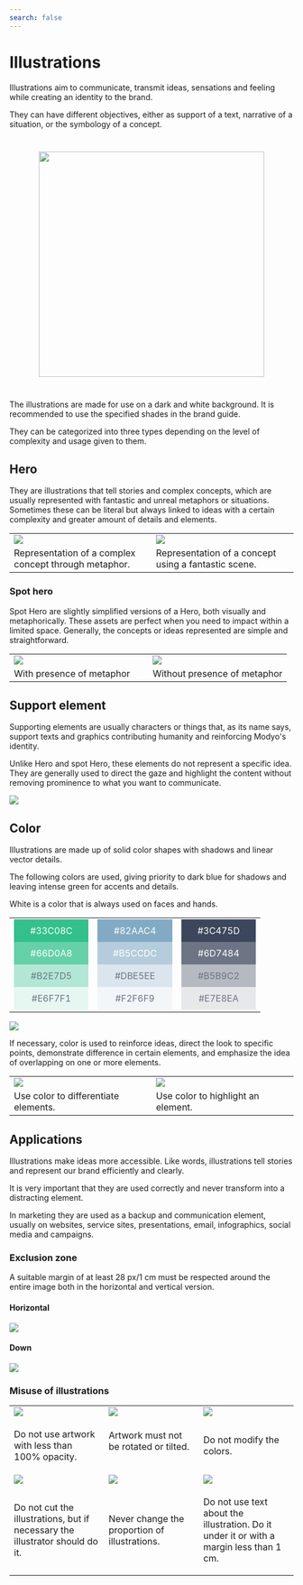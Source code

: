 ```yaml
---
search: false
---
```


# Illustrations

Illustrations aim to communicate, transmit ideas, sensations and feeling while creating an identity to the brand.

They can have different objectives, either as support of a text, narrative of a situation, or the symbology of a concept.

<img src="/assets/img/brand/illustrations.jpg" style="margin: 40px auto; width: 400px; display: block;">

The illustrations are made for use on a dark and white background. It is recommended to use the specified shades
in the brand guide.

They can be categorized into three types depending on the level of complexity and usage given to them.

## Hero

They are illustrations that tell stories and complex concepts, which are usually represented with fantastic and unreal metaphors or situations. Sometimes these can be literal but always linked to ideas with a certain complexity and greater amount of details and elements.

<table>
<tr>
<td style="width: 50%;">
<img src="/assets/img/brand/ruta.jpg">
</td>
<td style="width: 50%;">
<img src="/assets/img/brand/candado.jpg">
</td>
</tr>
<tr>
<td style="width: 50%;">
Representation of a complex concept through metaphor.
</td>
<td style="width: 50%;">
Representation of a concept using a fantastic scene.
</td>
</tr>
</table>

### Spot hero

Spot Hero are slightly simplified versions of a Hero, both visually and metaphorically. These assets are perfect when you need to impact within a limited space. Generally, the concepts or ideas represented are simple and straightforward.

<table>
<tr>
<td style="width: 50%;">
<img src="/assets/img/brand/pago.png">
</td>
<td style="width: 50%;">
<img src="/assets/img/brand/unificado.png">
</td>
</tr>
<tr>
<td style="width: 50%;">
With presence of metaphor
</td>
<td style="width: 50%;">
Without presence of metaphor
</td>
</tr>
</table>

## Support element

Supporting elements are usually characters or things that, as its name says, support texts and graphics contributing humanity and reinforcing Modyo's identity.

Unlike Hero and spot Hero, these elements do not represent a specific idea. They are generally used to direct the gaze and highlight the content without removing prominence to what you want to communicate.

<img src="/assets/img/brand/support_element.png" style="margin-left: 0;">

## Color

Illustrations are made up of solid color shapes with shadows and linear vector details.

The following colors are used, giving priority to dark blue for shadows and leaving intense green for accents and details.

White is a color that is always used on faces and hands.

 <table> 
 <tr> 
 <td style="width: 30%;"> 
 <div style="display: flex;flex-direction: column;"> 
 <span style="background: #33C08C;display: flex;color: white;padding: 10px 20px;justify-content:center;"> #33C08C </span> 
 <span style="background: #66D0A8;display: flex;color: white;padding: 10px 20px;justify-content:center;"> #66D0A8 </span> 
 <span style="background: #B2E7D5;display: flex;color: #6D7484;padding: 10px 20px;justify-content:center;"> #B2E7D5 </span> 
 <span style="background: #E6F7F1;display: flex;color: #6D7484;padding: 10px 20px;justify-content:center;"> #E6F7F1 </span> 
 </div> 
 </td> 
 <td style="width: 30%;"> 
 <div style="display: flex;flex-direction: column;"> 
 <span style="background: #82AAC4;display: flex;color: white;padding: 10px 20px;justify-content:center;"> #82AAC4 </span> 
 <span style="background: #B5CCDC;display: flex;color: white;padding: 10px 20px;justify-content:center;"> #B5CCDC </span> 
 <span style="background: #DBE5EE;display: flex;color: #6D7484;padding: 10px 20px;justify-content:center;"> #DBE5EE </span> 
 <span style="background: #F2F6F9;display: flex;color: #6D7484;padding: 10px 20px;justify-content:center;"> #F2F6F9 </span> 
 </div> 
 </td> 
 <td style="width: 30%;"> 
 <div style="display: flex;flex-direction: column;"> 
 <span style="background: #3C475D;display: flex;color: white;padding: 10px 20px;justify-content:center;"> #3C475D </span> 
 <span style="background: #6D7484;display: flex;color: white;padding: 10px 20px;justify-content:center;"> #6D7484 </span> 
 <span style="background: #B5B9C2;display: flex;color: #6D7484;padding: 10px 20px;justify-content:center;"> #B5B9C2 </span> 
 <span style="background: #E7E8EA;display: flex;color: #6D7484;padding: 10px 20px;justify-content:center;"> #E7E8EA </span> 
 </div> 
 </td> 
 </tr> 
 </table> 

 <img src="/assets/img/brand/webinar.png" style="margin-left: 0;"> 

If necessary, color is used to reinforce ideas, direct the look to specific points, demonstrate difference in certain elements, and emphasize the idea of overlapping on one or more elements.

 <table> 
 <tr> 
 <td style="width: 50%;"> 
 <img src="/assets/img/brand/modular.png"> 
 </td> 
 <td style="width: 50%;"> 
 <img src="/assets/img/brand/exito.png"> 
 </td> 
 </tr> 
 <tr> 
 <td style="width: 50%;"> 
Use color to differentiate elements.
 </td> 
 <td style="width: 50%;"> 
Use color to highlight an element.
 </td> 
 </tr> 
 </table> 

## Applications

Illustrations make ideas more accessible. Like words, illustrations tell stories and represent our brand efficiently and clearly.

It is very important that they are used correctly and never transform into a distracting element.

In marketing they are used as a backup and communication element, usually on websites, service sites, presentations, email, infographics, social media and campaigns.

### Exclusion zone

A suitable margin of at least 28 px/1 cm must be respected around the entire image both in the horizontal and vertical version.

#### Horizontal

 <img src="/assets/img/brand/horizontal.png" style="margin-left: 0;"> 

#### Down

 <img src="/assets/img/brand/vertical.png" style="margin-left: 0;"> 

### Misuse of illustrations

 <table> 
 <tr> 
 <td style="width:30%;"> 
 <img src="/assets/img/brand/error6.png"> 
 </td> 
 <td style="width:30%;"> 
 <img src="/assets/img/brand/error2.png"> 
 </td> 
 <td style="width:30%;"> 
 <img src="/assets/img/brand/error3.png"> 
 </td> 
 </tr> 
 <tr> 
 <td> 
 <p class="dont"> Do not use artwork with less than 100% opacity. </p> 
 </td> 
 <td> Artwork must not be rotated or tilted. </p> 
 </td> 
 <td> 
 <p class="dont"> Do not modify the colors. </p> 
 </td> 
 </tr> 
 <tr> 
 <td> 
 <img src="/assets/img/brand/error4.png"> 
 </td> 
 <td> 
 <img src="/assets/img/brand/error1.png"> 
 </td> 
 <td> 
 <img src="/assets/img/brand/error5.png"> 
 </td> 
 </tr> 
 <tr> 
 <td> 
 <p class="dont"> Do not cut the illustrations, but if necessary the illustrator should do it. </p> 
 </td> 
 <td> 
 <p class="dont"> Never change the proportion of illustrations. </p> 
 </td> 
 <td> 
 <p class="dont"> Do not use text about the illustration. Do it under it or with a margin less than 1 cm. </p> 
 </td> 
 </tr> 
 </table> 
